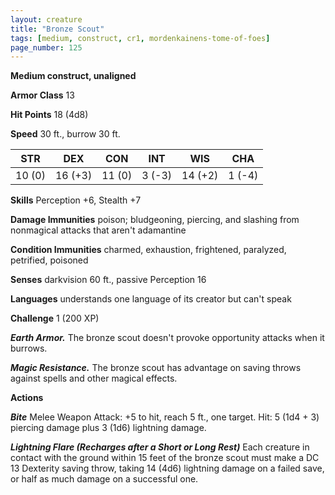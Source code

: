 ```yaml
---
layout: creature
title: "Bronze Scout"
tags: [medium, construct, cr1, mordenkainens-tome-of-foes]
page_number: 125
---
```


**Medium construct, unaligned**

**Armor Class** 13

**Hit Points** 18  (4d8)

**Speed** 30 ft., burrow 30 ft.

|   STR   |   DEX   |   CON   |   INT   |   WIS   |   CHA   |
|:-------:|:-------:|:-------:|:-------:|:-------:|:-------:|
| 10 (0) | 16 (+3) | 11 (0) | 3 (-3) | 14 (+2) | 1 (-4) |

**Skills** Perception +6, Stealth +7

**Damage Immunities** poison; bludgeoning, piercing, and slashing from nonmagical attacks that aren't adamantine

**Condition Immunities** charmed, exhaustion, frightened, paralyzed, petrified, poisoned

**Senses** darkvision 60 ft., passive Perception 16

**Languages** understands one language of its creator but can't speak

**Challenge** 1 (200 XP)

***Earth Armor.*** The bronze scout doesn't provoke opportunity attacks when it burrows.

***Magic Resistance.*** The bronze scout has advantage on saving throws against spells and other magical effects.

**Actions**

***Bite*** Melee Weapon Attack: +5 to hit, reach 5 ft., one target. Hit: 5 (1d4 + 3) piercing damage plus 3 (1d6) lightning damage.

***Lightning Flare (Recharges after a Short or Long Rest)*** Each creature in contact with the ground within 15 feet of the bronze scout must make a DC 13 Dexterity saving throw, taking 14 (4d6) lightning damage on a failed save, or half as much damage on a successful one.